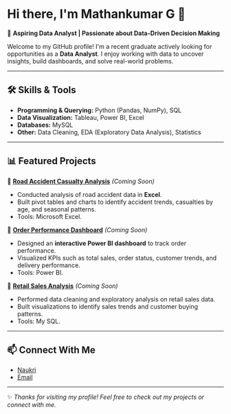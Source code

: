 # Hi there, I'm Mathankumar G 👋  

🎯 **Aspiring Data Analyst | Passionate about Data-Driven Decision Making**  

Welcome to my GitHub profile! I'm a recent graduate actively looking for opportunities as a **Data Analyst**. I enjoy working with data to uncover insights, build dashboards, and solve real-world problems.  

---

## 🛠️ Skills & Tools  
- **Programming & Querying:** Python (Pandas, NumPy), SQL  
- **Data Visualization:** Tableau, Power BI, Excel  
- **Databases:** MySQL  
- **Other:** Data Cleaning, EDA (Exploratory Data Analysis), Statistics

---

## 📊 Featured Projects  

🔹 [**Road Accident Casualty Analysis**](https://github.com/yourusername/Road-Accident-Casualty-Analysis) *(Coming Soon)*  
- Conducted analysis of road accident data in **Excel**.  
- Built pivot tables and charts to identify accident trends, casualties by age, and seasonal patterns.  
- Tools: Microsoft Excel.  

🔹 [**Order Performance Dashboard**](https://github.com/yourusername/Order-Performance-Dashboard) *(Coming Soon)*  
- Designed an **interactive Power BI dashboard** to track order performance.  
- Visualized KPIs such as total sales, order status, customer trends, and delivery performance.  
- Tools: Power BI.    

🔹 [**Retail Sales Analysis**](https://github.com/yourusername/Retail-Sales-Analysis) *(Coming Soon)*  
- Performed data cleaning and exploratory analysis on retail sales data.  
- Built visualizations to identify sales trends and customer buying patterns.  
- Tools: My SQL.  

---

## 📫 Connect With Me  
- [Naukri](https://www.naukri.com/mnjuser/profile) 
- [Email](mathankumarg2002@gmail.com)  

---

✨ *Thanks for visiting my profile! Feel free to check out my projects or connect with me.*  

